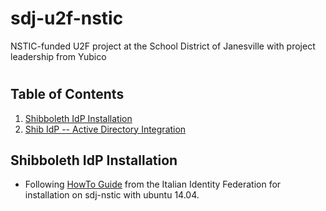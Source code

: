 # sdj-u2f-nstic
NSTIC-funded U2F project at the School District of Janesville with project leadership from Yubico
#
## Table of Contents

1. [Shibboleth IdP Installation](#shibboleth-idp-installation)
2. [Shib IdP -- Active Directory Integration](#shib-idp-active-directory-integration)

## Shibboleth IdP Installation

* Following [HowTo Guide](https://github.com/malavolti) from the Italian Identity Federation for installation on sdj-nstic with ubuntu 14.04.
